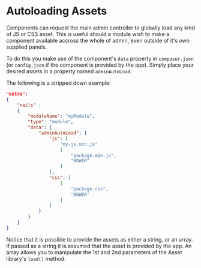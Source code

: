 # Autoloading Assets

Components can request the main admin controller to globally load any kind of JS or CSS asset. This is useful should a module wish to make a component available accross the whole of admin, even outside of it's own supplied panels.

To do this you make use of the component's `data` property in `composer.json` (or `config.json` if the component is provided by the app). Simply place your desired assets in a property named `adminAutoLoad`.

The following is a stripped down example:

```json
"extra":
{
    "nails" :
    {
        "moduleName": "myModule",
        "type": "module",
        "data": {
            "adminAutoLoad": {
                "js": [
                    "my-js.min.js"
                    [
                        "package.min.js",
                        "BOWER"
                    ]
                ],
                "css": [
                    [
                        "package.css",
                        "BOWER"
                    ]
                ]
            }
        }
    }
}
```

Notice that it is possible to provide the assets as either a string, or an array. If passed as a string it is assumed that the asset is provided by the app. An array allows you to manipulate the 1st and 2nd parameters of the Asset library's `load()` method.
